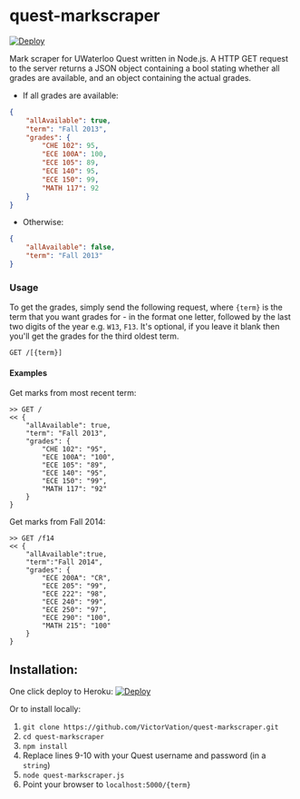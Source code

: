 # quest-markscraper 

[![Deploy](https://www.herokucdn.com/deploy/button.png)](https://heroku.com/deploy)

Mark scraper for UWaterloo Quest written in Node.js. A HTTP GET request to the server returns a JSON object containing a bool stating whether all grades are available, and an object containing the actual grades.

* If all grades are available:

```JSON
{
    "allAvailable": true,
    "term": "Fall 2013",
    "grades": {
        "CHE 102": 95,
        "ECE 100A": 100,
        "ECE 105": 89,
        "ECE 140": 95,
        "ECE 150": 99,
        "MATH 117": 92
    }
}
```

* Otherwise:

```JSON
{   
    "allAvailable": false,
    "term": "Fall 2013"
}
```

### Usage
To get the grades, simply send the following request, where `{term}` is the term that you want grades for - in the format one letter, followed by the last two digits of the year e.g. `W13`, `F13`. It's optional, if you leave it blank then you'll get the grades for the third oldest term.
```
GET /[{term}]
```

#### Examples
Get marks from most recent term:
```
>> GET /
<< {
    "allAvailable": true,
    "term": "Fall 2013",
    "grades": {
        "CHE 102": "95",
        "ECE 100A": "100",
        "ECE 105": "89",
        "ECE 140": "95",
        "ECE 150": "99",
        "MATH 117": "92"
    }
}
```

Get marks from Fall 2014:
```
>> GET /f14
<< {
    "allAvailable":true,
    "term":"Fall 2014",
    "grades": {
        "ECE 200A": "CR",
        "ECE 205": "99",
        "ECE 222": "98",
        "ECE 240": "99",
        "ECE 250": "97",
        "ECE 290": "100",
        "MATH 215": "100"
    }
}
```

## Installation:
One click deploy to Heroku: [![Deploy](https://www.herokucdn.com/deploy/button.png)](https://heroku.com/deploy)

Or to install locally:

1. `git clone https://github.com/VictorVation/quest-markscraper.git`
2. `cd quest-markscraper`
3. `npm install`
4. Replace lines 9-10 with your Quest username and password (in a `string`) 
5. `node quest-markscraper.js`
6. Point your browser to `localhost:5000/{term}`
